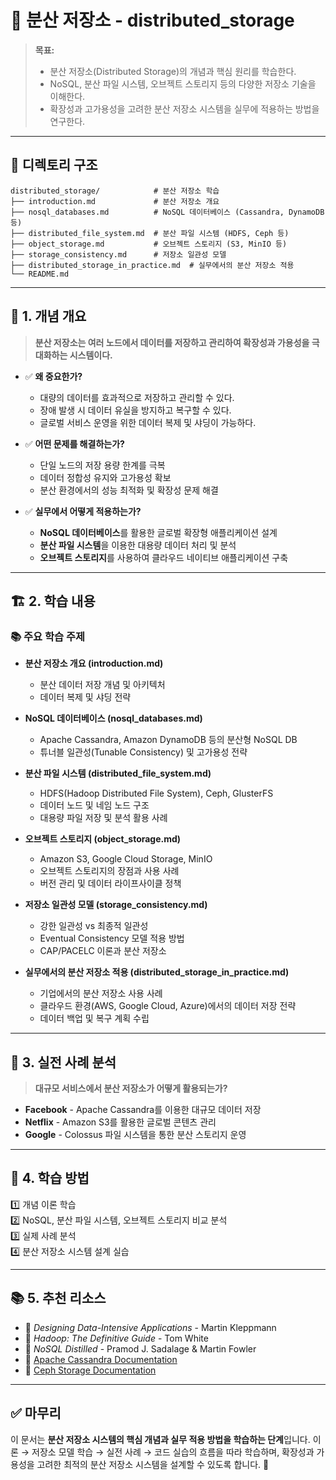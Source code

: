 # 📂 분산 저장소 - distributed_storage

> **목표:**  
> - 분산 저장소(Distributed Storage)의 개념과 핵심 원리를 학습한다.  
> - NoSQL, 분산 파일 시스템, 오브젝트 스토리지 등의 다양한 저장소 기술을 이해한다.  
> - 확장성과 고가용성을 고려한 분산 저장소 시스템을 실무에 적용하는 방법을 연구한다.

---

## 📌 **디렉토리 구조**
```
distributed_storage/            # 분산 저장소 학습
├── introduction.md             # 분산 저장소 개요
├── nosql_databases.md          # NoSQL 데이터베이스 (Cassandra, DynamoDB 등)
├── distributed_file_system.md  # 분산 파일 시스템 (HDFS, Ceph 등)
├── object_storage.md           # 오브젝트 스토리지 (S3, MinIO 등)
├── storage_consistency.md      # 저장소 일관성 모델
├── distributed_storage_in_practice.md  # 실무에서의 분산 저장소 적용
└── README.md
```

---

## 📖 **1. 개념 개요**
> **분산 저장소는 여러 노드에서 데이터를 저장하고 관리하여 확장성과 가용성을 극대화하는 시스템이다.**

- ✅ **왜 중요한가?**  
  - 대량의 데이터를 효과적으로 저장하고 관리할 수 있다.
  - 장애 발생 시 데이터 유실을 방지하고 복구할 수 있다.
  - 글로벌 서비스 운영을 위한 데이터 복제 및 샤딩이 가능하다.

- ✅ **어떤 문제를 해결하는가?**  
  - 단일 노드의 저장 용량 한계를 극복
  - 데이터 정합성 유지와 고가용성 확보
  - 분산 환경에서의 성능 최적화 및 확장성 문제 해결

- ✅ **실무에서 어떻게 적용하는가?**  
  - **NoSQL 데이터베이스**를 활용한 글로벌 확장형 애플리케이션 설계
  - **분산 파일 시스템**을 이용한 대용량 데이터 처리 및 분석
  - **오브젝트 스토리지**를 사용하여 클라우드 네이티브 애플리케이션 구축

---

## 🏗 **2. 학습 내용**
### 📚 주요 학습 주제
- **분산 저장소 개요 (introduction.md)**
  - 분산 데이터 저장 개념 및 아키텍처
  - 데이터 복제 및 샤딩 전략

- **NoSQL 데이터베이스 (nosql_databases.md)**
  - Apache Cassandra, Amazon DynamoDB 등의 분산형 NoSQL DB
  - 튜너블 일관성(Tunable Consistency) 및 고가용성 전략

- **분산 파일 시스템 (distributed_file_system.md)**
  - HDFS(Hadoop Distributed File System), Ceph, GlusterFS
  - 데이터 노드 및 네임 노드 구조
  - 대용량 파일 저장 및 분석 활용 사례

- **오브젝트 스토리지 (object_storage.md)**
  - Amazon S3, Google Cloud Storage, MinIO
  - 오브젝트 스토리지의 장점과 사용 사례
  - 버전 관리 및 데이터 라이프사이클 정책

- **저장소 일관성 모델 (storage_consistency.md)**
  - 강한 일관성 vs 최종적 일관성
  - Eventual Consistency 모델 적용 방법
  - CAP/PACELC 이론과 분산 저장소

- **실무에서의 분산 저장소 적용 (distributed_storage_in_practice.md)**
  - 기업에서의 분산 저장소 사용 사례
  - 클라우드 환경(AWS, Google Cloud, Azure)에서의 데이터 저장 전략
  - 데이터 백업 및 복구 계획 수립

---

## 🚀 **3. 실전 사례 분석**
> **대규모 서비스에서 분산 저장소가 어떻게 활용되는가?**

- **Facebook** - Apache Cassandra를 이용한 대규모 데이터 저장
- **Netflix** - Amazon S3를 활용한 글로벌 콘텐츠 관리
- **Google** - Colossus 파일 시스템을 통한 분산 스토리지 운영

---

## 🎯 **4. 학습 방법**
1️⃣ 개념 이론 학습  
2️⃣ NoSQL, 분산 파일 시스템, 오브젝트 스토리지 비교 분석  
3️⃣ 실제 사례 분석  
4️⃣ 분산 저장소 시스템 설계 실습  

---

## 📚 **5. 추천 리소스**
- 📖 _Designing Data-Intensive Applications_ - Martin Kleppmann  
- 📖 _Hadoop: The Definitive Guide_ - Tom White  
- 📖 _NoSQL Distilled_ - Pramod J. Sadalage & Martin Fowler  
- 📌 [Apache Cassandra Documentation](https://cassandra.apache.org/doc/latest/)  
- 📌 [Ceph Storage Documentation](https://docs.ceph.com/en/latest/)  

---

## ✅ **마무리**
이 문서는 **분산 저장소 시스템의 핵심 개념과 실무 적용 방법을 학습하는 단계**입니다. 
이론 → 저장소 모델 학습 → 실전 사례 → 코드 실습의 흐름을 따라 학습하며, 
확장성과 가용성을 고려한 최적의 분산 저장소 시스템을 설계할 수 있도록 합니다. 🚀
